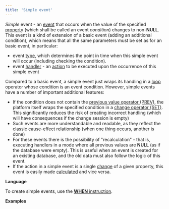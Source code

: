 ```yaml
---
title: 'Simple event'
---
```


*Simple* event - an [event](Events.md) that occurs when the value of the specified [property](Properties.md) (which shall be called an event *condition*) changes to non-**NULL**. This event is a kind of extension of a basic event (adding an additional condition), which means that all the same parameters must be set as for an basic event, in particular:

-   event [type](Events_688155.html#Events-type), which determines the point in time when this simple event will occur (including checking the condition).
-   event [handler](Events.md) - an [action](Actions.md) to be executed upon the occurrence of this simple event

Compared to a basic event, a simple event just wraps its handling in a [loop](Loop_FOR_.md) operator whose condition is an event condition. However, simple events have a number of important additional features:

-   If the condition does not contain the [previous value operator (PREV)](Previous_value_PREV_.md), the platform itself wraps the specified condition in a [change operator (SET)](Change_operators_SET_CHANGED_..._.md). This significantly reduces the risk of creating incorrect handling (which will have consequences if the change session is empty)
-   Such events are more understandable and readable, as they reflect the classic cause-effect relationship (when one thing occurs, another is done)
-   For these events there is the possibility of "recalculation" - that is, executing handlers in a mode where all previous values are **NULL** (as if the database were empty). This is useful when an event is created for an existing database, and the old data must also follow the logic of this event.
-   If the action in a simple event is a single [change](Property_change_CHANGE_.md) of a given property, this event is easily made [calculated](Calculated_events.md) and vice versa.

**Language**

To create simple events, use the [**WHEN** instruction](WHEN_instruction.md).

**Examples**

